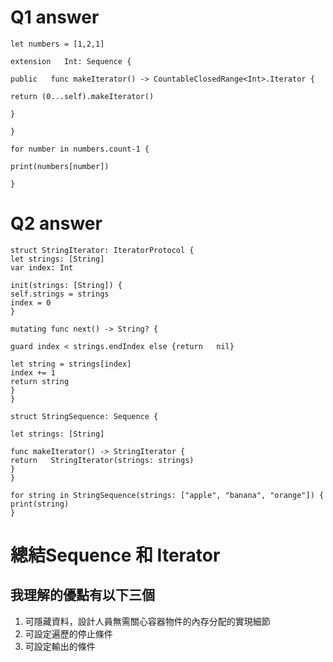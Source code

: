 # Q1 answer
```
let numbers = [1,2,1]

extension   Int: Sequence {

public   func makeIterator() -> CountableClosedRange<Int>.Iterator {

return (0...self).makeIterator()

}

}

for number in numbers.count-1 {

print(numbers[number])

}
```

# Q2 answer
```
struct StringIterator: IteratorProtocol {
let strings: [String]
var index: Int

init(strings: [String]) {
self.strings = strings
index = 0
}

mutating func next() -> String? {

guard index < strings.endIndex else {return   nil}

let string = strings[index]
index += 1
return string
}
}

struct StringSequence: Sequence {

let strings: [String]

func makeIterator() -> StringIterator {
return   StringIterator(strings: strings)
}
}

for string in StringSequence(strings: ["apple", "banana", "orange"]) {
print(string)
}

```

# 總結Sequence 和 Iterator
## 我理解的優點有以下三個
1. 可隱藏資料，設計人員無需關心容器物件的內存分配的實現細節
2. 可設定遍歷的停止條件
3. 可設定輸出的條件
